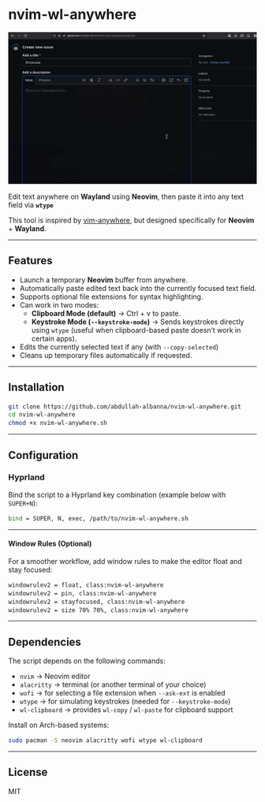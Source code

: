 # nvim-wl-anywhere

![showcase](assets/showcase.gif)

Edit text anywhere on **Wayland** using **Neovim**, then paste it into any text field via **`wtype`**

This tool is inspired by [vim-anywhere](https://github.com/cknadler/vim-anywhere), but designed specifically for **Neovim** + **Wayland**.

---

## Features

- Launch a temporary **Neovim** buffer from anywhere.
- Automatically paste edited text back into the currently focused text field.
- Supports optional file extensions for syntax highlighting.
- Can work in two modes:
  - **Clipboard Mode (default)** → Ctrl + v to paste.
  - **Keystroke Mode (`--keystroke-mode`)** → Sends keystrokes directly using `wtype` (useful when clipboard-based paste doesn’t work in certain apps).
- Edits the currently selected text if any (with `--copy-selected`)
- Cleans up temporary files automatically if requested.

---

## Installation

```bash
git clone https://github.com/abdullah-albanna/nvim-wl-anywhere.git
cd nvim-wl-anywhere
chmod +x nvim-wl-anywhere.sh
```

---

## Configuration

### Hyprland

Bind the script to a Hyprland key combination (example below with `SUPER+N`):

```bash
bind = SUPER, N, exec, /path/to/nvim-wl-anywhere.sh
```

---

#### Window Rules (Optional)

For a smoother workflow, add window rules to make the editor float and stay focused:

```bash
windowrulev2 = float, class:nvim-wl-anywhere
windowrulev2 = pin, class:nvim-wl-anywhere
windowrulev2 = stayfocused, class:nvim-wl-anywhere
windowrulev2 = size 70% 70%, class:nvim-wl-anywhere
```

---

## Dependencies

The script depends on the following commands:

- `nvim` → Neovim editor  
- `alacritty` → terminal (or another terminal of your choice)  
- `wofi` → for selecting a file extension when `--ask-ext` is enabled  
- `wtype` → for simulating keystrokes (needed for `--keystroke-mode`)  
- `wl-clipboard` → provides `wl-copy` / `wl-paste` for clipboard support  

Install on Arch-based systems:

```bash
sudo pacman -S neovim alacritty wofi wtype wl-clipboard
```

---

## License

MIT
